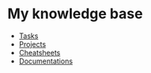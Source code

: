 # My knowledge base
* [Tasks](Tasks.md)
* [Projects](Projects.md)
* [Cheatsheets](Cheatsheets.md)
* [Documentations](Documentations.md)
